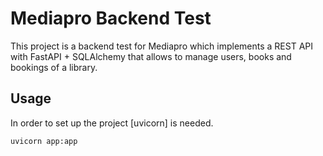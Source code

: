 # Mediapro Backend Test

This project is a backend test for Mediapro which implements a REST API with FastAPI + SQLAlchemy that allows to manage users, books and bookings of a library.

## Usage
In order to set up the project [uvicorn] is needed.

```
uvicorn app:app
```
